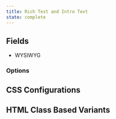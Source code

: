 ```yaml
---
title: Rich Text and Intro Text
state: complete
---
```


## Fields

- WYSIWYG

### Options

## CSS Configurations

## HTML Class Based Variants
